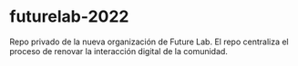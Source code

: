 # futurelab-2022
Repo privado de la nueva organización de Future Lab. El repo centraliza el proceso de renovar la interacción digital de la comunidad.
